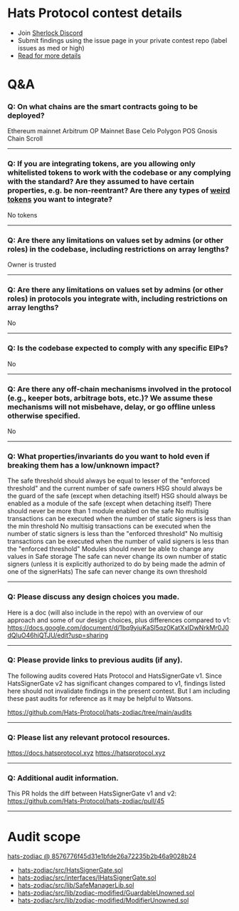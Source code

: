 
# Hats Protocol contest details

- Join [Sherlock Discord](https://discord.gg/MABEWyASkp)
- Submit findings using the issue page in your private contest repo (label issues as med or high)
- [Read for more details](https://docs.sherlock.xyz/audits/watsons)

# Q&A

### Q: On what chains are the smart contracts going to be deployed?
Ethereum mainnet
Arbitrum
OP Mainnet
Base
Celo
Polygon POS
Gnosis Chain
Scroll
___

### Q: If you are integrating tokens, are you allowing only whitelisted tokens to work with the codebase or any complying with the standard? Are they assumed to have certain properties, e.g. be non-reentrant? Are there any types of [weird tokens](https://github.com/d-xo/weird-erc20) you want to integrate?
No tokens
___

### Q: Are there any limitations on values set by admins (or other roles) in the codebase, including restrictions on array lengths?
Owner is trusted
___

### Q: Are there any limitations on values set by admins (or other roles) in protocols you integrate with, including restrictions on array lengths?
No
___

### Q: Is the codebase expected to comply with any specific EIPs?
No
___

### Q: Are there any off-chain mechanisms involved in the protocol (e.g., keeper bots, arbitrage bots, etc.)? We assume these mechanisms will not misbehave, delay, or go offline unless otherwise specified.
No
___

### Q: What properties/invariants do you want to hold even if breaking them has a low/unknown impact?
The safe threshold should always be equal to lesser of the "enforced threshold" and the current number of safe owners
HSG should always be the guard of the safe (except when detaching itself)
HSG should always be enabled as a module of the safe (except when detaching itself)
There should never be more than 1 module enabled on the safe
No multisig transactions can be executed when the number of static signers is less than the min threshold
No multisig transactions can be executed when the number of static signers is less than the "enforced threshold"
No multisig transactions can be executed when the number of valid signers is less than the "enforced threshold"
Modules should never be able to change any values in Safe storage
The safe can never change its own number of static signers (unless it is explicitly authorized to do by being made the admin of one of the signerHats)
The safe can never change its own threshold
___

### Q: Please discuss any design choices you made.
Here is a doc (will also include in the repo) with an overview of our approach and some of our design choices, plus differences compared to v1: https://docs.google.com/document/d/1bq9yiuKaSl5qz0KatXxIDwNrkMr0J0dQluO46hiQTJU/edit?usp=sharing
___

### Q: Please provide links to previous audits (if any).
The following audits covered Hats Protocol and HatsSignerGate v1. Since HatsSignerGate v2 has significant changes compared to v1, findings listed here should not invalidate findings in the present contest. But I am including these past audits for reference as it may be helpful to Watsons.

https://github.com/Hats-Protocol/hats-zodiac/tree/main/audits
___

### Q: Please list any relevant protocol resources.
https://docs.hatsprotocol.xyz
https://hatsprotocol.xyz
___

### Q: Additional audit information.
This PR holds the diff between HatsSignerGate v1 and v2: https://github.com/Hats-Protocol/hats-zodiac/pull/45


___



# Audit scope


[hats-zodiac @ 8576776f45d31e1bfde26a72235b2b46a9028b24](https://github.com/Hats-Protocol/hats-zodiac/tree/8576776f45d31e1bfde26a72235b2b46a9028b24)
- [hats-zodiac/src/HatsSignerGate.sol](hats-zodiac/src/HatsSignerGate.sol)
- [hats-zodiac/src/interfaces/IHatsSignerGate.sol](hats-zodiac/src/interfaces/IHatsSignerGate.sol)
- [hats-zodiac/src/lib/SafeManagerLib.sol](hats-zodiac/src/lib/SafeManagerLib.sol)
- [hats-zodiac/src/lib/zodiac-modified/GuardableUnowned.sol](hats-zodiac/src/lib/zodiac-modified/GuardableUnowned.sol)
- [hats-zodiac/src/lib/zodiac-modified/ModifierUnowned.sol](hats-zodiac/src/lib/zodiac-modified/ModifierUnowned.sol)



